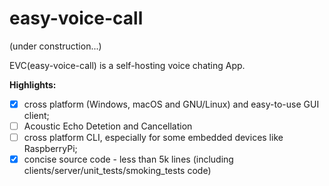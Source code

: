 # easy-voice-call
(under construction...) 

EVC(easy-voice-call) is a self-hosting voice chating App. 

**Highlights:**
- [x] cross platform (Windows, macOS and GNU/Linux) and easy-to-use GUI client;
- [ ] Acoustic Echo Detetion and Cancellation
- [ ] cross platform CLI, especially for some embedded devices like RaspberryPi;
- [x] concise source code - less than 5k lines (including clients/server/unit_tests/smoking_tests code)
